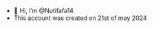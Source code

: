 - 👋 Hi, I’m @Nutifafa14
- This account was created on 21st of may 2024

<!---
Nutifafa14/Nutifafa14 is a ✨ special ✨ repository because its `README.md` (this file) appears on your GitHub profile.
You can click the Preview link to take a look at your changes.
--->
